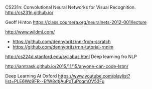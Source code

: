 
CS231n: Convolutional Neural Networks for Visual Recognition. http://cs231n.github.io/

Geoff Hinton https://class.coursera.org/neuralnets-2012-001/lecture

http://www.wildml.com/
* https://github.com/dennybritz/nn-from-scratch
* https://github.com/dennybritz/rnn-tutorial-rnnlm

http://cs224d.stanford.edu/syllabus.html Deep learning fro NLP

http://iamtrask.github.io/2015/11/15/anyone-can-code-lstm/

Deep Learning At Oxford https://www.youtube.com/playlist?list=PLE6Wd9FR--EfW8dtjAuPoTuPcqmOV53Fu 
